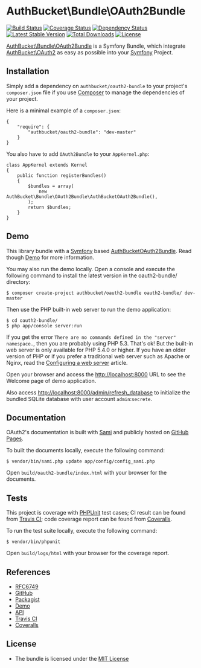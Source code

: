 AuthBucket\\Bundle\\OAuth2Bundle
================================

[![Build
Status](https://travis-ci.org/authbucket/oauth2-bundle.svg?branch=master)](https://travis-ci.org/authbucket/oauth2-bundle)
[![Coverage
Status](https://img.shields.io/coveralls/authbucket/oauth2-bundle.svg)](https://coveralls.io/r/authbucket/oauth2-bundle?branch=master)
[![Dependency
Status](https://www.versioneye.com/php/authbucket:oauth2-bundle/dev-master/badge.svg)](https://www.versioneye.com/php/authbucket:oauth2-bundle/dev-master)
[![Latest Stable
Version](https://poser.pugx.org/authbucket/oauth2-bundle/v/stable.png)](https://packagist.org/packages/authbucket/oauth2-bundle)
[![Total
Downloads](https://poser.pugx.org/authbucket/oauth2-bundle/downloads.png)](https://packagist.org/packages/authbucket/oauth2-bundle)
[![License](https://poser.pugx.org/authbucket/oauth2-bundle/license.png)](https://packagist.org/packages/authbucket/oauth2-bundle)

[AuthBucket\\Bundle\\OAuth2Bundle](https://github.com/authbucket/oauth2-bundle)
is a Symfony Bundle, which integrate
[AuthBucket\\OAuth2](https://github.com/authbucket/oauth2) as easy as
possible into your [Symfony](http://symfony.com) Project.

Installation
------------

Simply add a dependency on `authbucket/oauth2-bundle` to your project's
`composer.json` file if you use [Composer](http://getcomposer.org/) to
manage the dependencies of your project.

Here is a minimal example of a `composer.json`:

    {
        "require": {
            "authbucket/oauth2-bundle": "dev-master"
        }
    }

You also have to add `OAuth2Bundle` to your `AppKernel.php`:

    class AppKernel extends Kernel
    {
        public function registerBundles()
        {
            $bundles = array(
                new AuthBucket\Bundle\OAuth2Bundle\AuthBucketOAuth2Bundle(),
            );
            return $bundles;
        }
    }

Demo
----

This library bundle with a [Symfony](http://symfony.com/) based
[AuthBucketOAuth2Bundle](https://github.com/authbucket/oauth2-bundle/blob/master/AuthBucketOAuth2Bundle.php).
Read though [Demo](http://oauth2-bundle.authbucket.com/demo) for more
information.

You may also run the demo locally. Open a console and execute the
following command to install the latest version in the oauth2-bundle/
directory:

    $ composer create-project authbucket/oauth2-bundle oauth2-bundle/ dev-master

Then use the PHP built-in web server to run the demo application:

    $ cd oauth2-bundle/
    $ php app/console server:run

If you get the error
`There are no commands defined in the "server" namespace.`, then you are
probably using PHP 5.3. That's ok! But the built-in web server is only
available for PHP 5.4.0 or higher. If you have an older version of PHP
or if you prefer a traditional web server such as Apache or Nginx, read
the [Configuring a web
server](http://symfony.com/doc/current/cookbook/configuration/web_server_configuration.html)
article.

Open your browser and access the <http://localhost:8000> URL to see the
Welcome page of demo application.

Also access <http://localhost:8000/admin/refresh_database> to initialize
the bundled SQLite database with user account `admin`:`secrete`.

Documentation
-------------

OAuth2's documentation is built with
[Sami](https://github.com/fabpot/Sami) and publicly hosted on [GitHub
Pages](http://authbucket.github.io/oauth2-bundle).

To built the documents locally, execute the following command:

    $ vendor/bin/sami.php update app/config/config_sami.php

Open `build/oauth2-bundle/index.html` with your browser for the
documents.

Tests
-----

This project is coverage with [PHPUnit](http://phpunit.de/) test cases;
CI result can be found from [Travis
CI](https://travis-ci.org/authbucket/oauth2-bundle); code coverage
report can be found from
[Coveralls](https://coveralls.io/r/authbucket/oauth2-bundle).

To run the test suite locally, execute the following command:

    $ vendor/bin/phpunit

Open `build/logs/html` with your browser for the coverage report.

References
----------

-   [RFC6749](http://tools.ietf.org/html/rfc6749)
-   [GitHub](https://github.com/authbucket/oauth2-bundle)
-   [Packagist](https://packagist.org/packages/authbucket/oauth2-bundle)
-   [Demo](http://oauth2-bundle.authbucket.com/demo)
-   [API](http://authbucket.github.io/oauth2-bundle/)
-   [Travis CI](https://travis-ci.org/authbucket/oauth2-bundle)
-   [Coveralls](https://coveralls.io/r/authbucket/oauth2-bundle)

License
-------

-   The bundle is licensed under the [MIT
    License](http://opensource.org/licenses/MIT)
